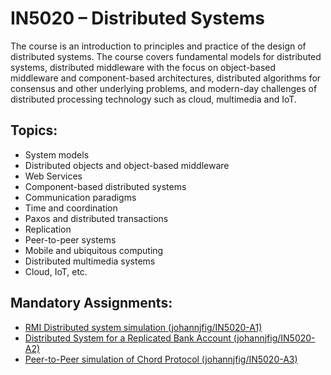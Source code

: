 # IN5020 – Distributed Systems

The course is an introduction to principles and practice of the design of distributed systems. The course covers fundamental models for distributed systems, distributed middleware with the focus on object-based middleware and component-based architectures, distributed algorithms for consensus and other underlying problems, and modern-day challenges of distributed processing technology such as cloud, multimedia and IoT. 


## Topics: 

- System models
- Distributed objects and object-based middleware
- Web Services
- Component-based distributed systems
- Communication paradigms
- Time and coordination
- Paxos and distributed transactions
- Replication
- Peer-to-peer systems
- Mobile and ubiquitous computing
- Distributed multimedia systems
- Cloud, IoT, etc.

## Mandatory Assignments: 

- [RMI Distributed system simulation (johannjfig/IN5020-A1)](https://github.com/johannjfig/IN5020-A1)
- [Distributed System for a Replicated Bank Account (johannjfig/IN5020-A2)](https://github.com/johannjfig/IN5020-A2)
- [Peer-to-Peer simulation of Chord Protocol (johannjfig/IN5020-A3)](https://github.com/johannjfig/IN5020-A3)
